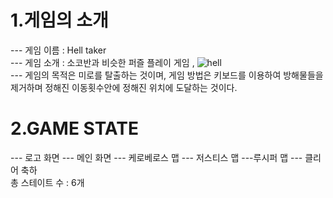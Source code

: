 # 1.게임의 소개
  --- 게임 이름 : Hell taker  
  --- 게임 소개 : 소코반과 비슷한 퍼즐 플레이 게임 , ![hell](https://encrypted-tbn0.gstatic.com/images?q=tbn%3AANd9GcRl_QFWlCf6pnCqtF83fhbUBLVG9aZpmQMOwg&usqp=CAU)  
  --- 게임의 목적은 미로를 탈출하는 것이며, 게임 방법은 키보드를 이용하여 방해물들을 제거하며 정해진 이동횟수안에 정해진 위치에 도달하는 것이다.  
  # 2.GAME STATE
  --- 로고 화면  --- 메인 화면  --- 케로베로스 맵  --- 저스티스 맵  ---루시퍼 맵  --- 클리어 축하  
  총 스테이트 수 : 6개
